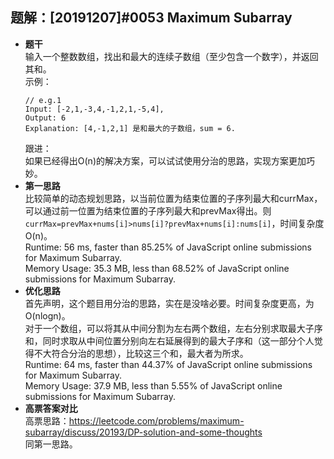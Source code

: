 ## 题解：[20191207]#0053 Maximum Subarray
- **题干**   
输入一个整数数组，找出和最大的连续子数组（至少包含一个数字），并返回其和。    
示例：    
  ```
  // e.g.1
  Input: [-2,1,-3,4,-1,2,1,-5,4],
  Output: 6
  Explanation: [4,-1,2,1] 是和最大的子数组，sum = 6.
  ```
  跟进：   
  如果已经得出O(n)的解决方案，可以试试使用分治的思路，实现方案更加巧妙。   
- **第一思路**   
比较简单的动态规划思路，以当前位置为结束位置的子序列最大和currMax，可以通过前一位置为结束位置的子序列最大和prevMax得出。则`currMax=prevMax+nums[i]>nums[i]?prevMax+nums[i]:nums[i]`，时间复杂度O(n)。    
Runtime: 56 ms, faster than 85.25% of JavaScript online submissions for Maximum Subarray.   
Memory Usage: 35.3 MB, less than 68.52% of JavaScript online submissions for Maximum Subarray.   
- **优化思路**   
首先声明，这个题目用分治的思路，实在是没啥必要。时间复杂度更高，为O(nlogn)。   
对于一个数组，可以将其从中间分割为左右两个数组，左右分别求取最大子序和，同时求取从中间位置分别向左右延展得到的最大子序和（这一部分个人觉得不大符合分治的思想），比较这三个和，最大者为所求。  
Runtime: 64 ms, faster than 44.37% of JavaScript online submissions for Maximum Subarray.   
Memory Usage: 37.9 MB, less than 5.55% of JavaScript online submissions for Maximum Subarray.     
- **高票答案对比**   
高票思路：https://leetcode.com/problems/maximum-subarray/discuss/20193/DP-solution-and-some-thoughts   
同第一思路。   